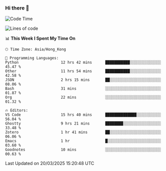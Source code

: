### Hi there 👋

<!--
**nicehiro/nicehiro** is a ✨ _special_ ✨ repository because its `README.md` (this file) appears on your GitHub profile.

Here are some ideas to get you started:

- 🔭 I’m currently working on ...
- 🌱 I’m currently learning ...
- 👯 I’m looking to collaborate on ...
- 🤔 I’m looking for help with ...
- 💬 Ask me about ...
- 📫 How to reach me: ...
- 😄 Pronouns: ...
- ⚡ Fun fact: ...
-->

<!--START_SECTION:waka-->
![Code Time](http://img.shields.io/badge/Code%20Time-388%20hrs%207%20mins-blue)

![Lines of code](https://img.shields.io/badge/From%20Hello%20World%20I%27ve%20Written-1.6%20million%20lines%20of%20code-blue)

📊 **This Week I Spent My Time On** 

```text
🕑︎ Time Zone: Asia/Hong_Kong

💬 Programming Languages: 
Python                   12 hrs 42 mins      ███████████░░░░░░░░░░░░░░   45.47 % 
Other                    11 hrs 54 mins      ███████████░░░░░░░░░░░░░░   42.58 % 
JSON                     2 hrs 15 mins       ██░░░░░░░░░░░░░░░░░░░░░░░   08.06 % 
Bash                     31 mins             ░░░░░░░░░░░░░░░░░░░░░░░░░   01.87 % 
Org                      22 mins             ░░░░░░░░░░░░░░░░░░░░░░░░░   01.32 % 

🔥 Editors: 
VS Code                  15 hrs 40 mins      ██████████████░░░░░░░░░░░   56.04 % 
Ghostty                  9 hrs 21 mins       ████████░░░░░░░░░░░░░░░░░   33.48 % 
Zotero                   1 hr 41 mins        ██░░░░░░░░░░░░░░░░░░░░░░░   06.06 % 
Emacs                    1 hr                █░░░░░░░░░░░░░░░░░░░░░░░░   03.60 % 
Goodnotes                10 mins             ░░░░░░░░░░░░░░░░░░░░░░░░░   00.63 % 
```


 Last Updated on 20/03/2025 15:20:48 UTC
<!--END_SECTION:waka-->
